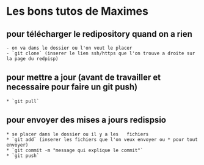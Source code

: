Les bons tutos de Maximes
=========================

pour télécharger le redipository quand on a rien
-------------------------------------------------
	- on va dans le dossier ou l'on veut le placer
	- `git clone` (inserer le lien ssh/https que l'on trouve a droite sur la page du redpisp)
	
pour mettre a jour (avant de travailler et necessaire pour faire un git push)
-----------------------------------------------------------------------------
	* `git pull`

pour envoyer des mises a jours redispsio
-----------------------------------------
	* se placer dans le dossier ou il y a les 	fichiers
	* `git add` (inserer les fichiers que l'on veux envoyer ou * pour tout envoyer)
	* `git commit -m "message qui explique le commit"`
	* `git push`
	

